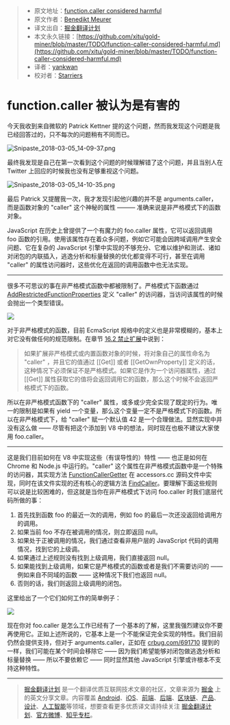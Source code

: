 > * 原文地址：[function.caller considered harmful](https://medium.com/@bmeurer/function-caller-considered-harmful-45f06916c907)
> * 原文作者：[Benedikt Meurer](https://medium.com/@bmeurer?source=post_header_lockup)
> * 译文出自：[掘金翻译计划](https://github.com/xitu/gold-miner)
> * 本文永久链接：[https://github.com/xitu/gold-miner/blob/master/TODO/function-caller-considered-harmful.md](https://github.com/xitu/gold-miner/blob/master/TODO/function-caller-considered-harmful.md)
> * 译者：[yankwan](https://github.com/yankwan)
> * 校对者：[Starriers](https://github.com/Starriers)

# function.caller 被认为是有害的

今天我收到来自微软的 Patrick Kettner 提的这个问题，然而我发现这个问题是我已经回答过的，只不每次的问题稍有不同而已。

![Snipaste_2018-03-05_14-09-37.png](https://i.loli.net/2018/03/05/5a9cdf3029af2.png)

最终我发现是自己在第一次看到这个问题的时候理解错了这个问题，并且当别人在 Twitter 上回应的时候我也没有足够重视这个问题。

![Snipaste_2018-03-05_14-10-35.png](https://i.loli.net/2018/03/05/5a9cdf5faff49.png)

最后 Patrick 又提醒我一次，我才发现引起他兴趣的并不是 arguments.caller，而是函数对象的 "caller" 这个神秘的属性 ——— 准确来说是非严格模式下的函数对象。

JavaScript 在历史上曾提供了一个有魔力的 foo.caller 属性，它可以返回调用 foo 函数的引用。使用该属性存在着众多问题，例如它可能会因跨域调用产生安全问题、它在复杂的 JavaScript 引擎中实现的不够充分、它难以维护和测试、诸如对闭包的内联插入，逃逸分析和标量替换的优化都变得不可行，甚至在调用 "caller" 的属性访问器时，这些优化在返回的调用函数中也无法实现。

* * *

很多不可思议的事在非严格模式函数中都被限制了。严格模式下函数通过 [AddRestrictedFunctionProperties](https://tc39.github.io/ecma262/#sec-addrestrictedfunctionproperties) 定义 "caller" 的访问器，当访问该属性的时候会抛出一个类型错误。

![](https://cdn-images-1.medium.com/max/800/1*c_2sPWSdvAKKPq1Lz9BD7A.png)

对于非严格模式的函数，目前 EcmaScript 规格中的定义也是非常模糊的，基本上对它没有做任何的规范限制。在章节 [16.2 禁止扩展](https://tc39.github.io/ecma262/#sec-forbidden-extensions)中说到：

> 如果扩展非严格模式或内置函数对象的时候，将对象自己的属性命名为 "caller" ，并且它的值通过 [[Get]] 或者 [[GetOwnProperty]] 定义的话，这种情况下必须保证不是严格模式。如果它是作为一个访问器属性，通过 [[Get]] 属性获取它的值将会返回调用它的函数，那么这个时候不会返回严格模式下的函数。

所以在非严格模式函数下的 "caller" 属性，或多或少完全实现了既定的行为。唯一的限制是如果有 yield 一个变量，那么这个变量一定不是严格模式下的函数。所以在非严格模式下，给 "caller" 赋一个默认值 42 是一个合理做法。显然实现中并没有这么做 —— 尽管有把这个添加到 V8 中的想法，同时现在也极不建议大家使用 foo.caller。

* * *

这是我们目前如何在 V8 中实现这些（有误导性的）特性 —— 也正是如何在 Chrome 和 Node.js 中运行的。"caller" 这个属性在非严格模式函数中是一个特殊的访问器，其实现方法 [FunctionCallerGetter](https://cs.chromium.org/chromium/src/v8/src/accessors.cc?type=cs&l=1044) 在 accessors.cc 源码文件中实现，同时在该文件实现的还有核心的逻辑方法 [FindCaller](https://cs.chromium.org/chromium/src/v8/src/accessors.cc?type=cs&l=1000)。要理解下面这些规则可以说是比较困难的，但这就是当你在非严格模式下访问 foo.caller 时我们底层代码所做的事： 

1.  首先找到函数 foo 的最近一次的调用，例如 foo 的最后一次还没返回给调用方的调用。
2.  如果当前 foo 不存在被调用的情况，则立即返回 null。
3.  如果处于正被调用的情况，我们通过查看非用户层的 JavaScript 代码的调用情况，找到它的上级调。
4.  如果通过上述规则没有找到上级调用，我们直接返回 null。
5.  如果能找到上级调用，如果它是严格模式的函数或者是我们不需要访问的 ——  例如来自不同域的函数 —— 这种情况下我们也返回 null。
6.  否则的话，我们则返回上级调用的闭包。

这里给出了一个它们如何工作的简单例子：

![](https://cdn-images-1.medium.com/max/800/1*ulOC-6Xuiy9FGDKk19ge0A.png)

现在你对 foo.caller 是怎么工作已经有了一个基本的了解，这里我强烈建议你不要再使用它。正如上述所说的，它基本上是一个不能保证完全实现的特性。我们目前仍然会提供支持，但对于 arguments.caller，正如在 [crbug.com/691710](https://bugs.chromium.org/p/chromium/issues/detail?id=691710) 提到的一样，我们可能在某个时间会移除它 —— 因为我们希望能够对闭包做逃逸分析和标量替换 —— 所以不要依赖它 —— 同时显然其他 JavaScript 引擎或许根本不支持这种特性。

---

> [掘金翻译计划](https://github.com/xitu/gold-miner) 是一个翻译优质互联网技术文章的社区，文章来源为 [掘金](https://juejin.im) 上的英文分享文章。内容覆盖 [Android](https://github.com/xitu/gold-miner#android)、[iOS](https://github.com/xitu/gold-miner#ios)、[前端](https://github.com/xitu/gold-miner#前端)、[后端](https://github.com/xitu/gold-miner#后端)、[区块链](https://github.com/xitu/gold-miner#区块链)、[产品](https://github.com/xitu/gold-miner#产品)、[设计](https://github.com/xitu/gold-miner#设计)、[人工智能](https://github.com/xitu/gold-miner#人工智能)等领域，想要查看更多优质译文请持续关注 [掘金翻译计划](https://github.com/xitu/gold-miner)、[官方微博](http://weibo.com/juejinfanyi)、[知乎专栏](https://zhuanlan.zhihu.com/juejinfanyi)。
